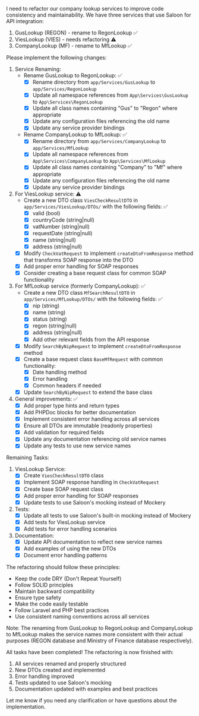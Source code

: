 I need to refactor our company lookup services to improve code consistency and maintainability. We have three services that use Saloon for API integration:

1. GusLookup (REGON) - rename to RegonLookup ✅
2. ViesLookup (VIES) - needs refactoring ⚠️
3. CompanyLookup (MF) - rename to MfLookup ✅

Please implement the following changes:

1. Service Renaming:
   - Rename GusLookup to RegonLookup: ✅
     * [x] Rename directory from `app/Services/GusLookup` to `app/Services/RegonLookup`
     * [x] Update all namespace references from `App\Services\GusLookup` to `App\Services\RegonLookup`
     * [x] Update all class names containing "Gus" to "Regon" where appropriate
     * [x] Update any configuration files referencing the old name
     * [x] Update any service provider bindings
   
   - Rename CompanyLookup to MfLookup: ✅
     * [x] Rename directory from `app/Services/CompanyLookup` to `app/Services/MfLookup`
     * [x] Update all namespace references from `App\Services\CompanyLookup` to `App\Services\MfLookup`
     * [x] Update all class names containing "Company" to "Mf" where appropriate
     * [x] Update any configuration files referencing the old name
     * [x] Update any service provider bindings

2. For ViesLookup service: ⚠️
   - Create a new DTO class `ViesCheckResultDTO` in `app/Services/ViesLookup/DTOs/` with the following fields: ✅
     * [x] valid (bool)
     * [x] countryCode (string|null)
     * [x] vatNumber (string|null)
     * [x] requestDate (string|null)
     * [x] name (string|null)
     * [x] address (string|null)
   - [x] Modify `CheckVatRequest` to implement `createDtoFromResponse` method that transforms SOAP response into the DTO
   - [x] Add proper error handling for SOAP responses
   - [x] Consider creating a base request class for common SOAP functionality

3. For MfLookup service (formerly CompanyLookup): ✅
   - Create a new DTO class `MfSearchResultDTO` in `app/Services/MfLookup/DTOs/` with the following fields: ✅
     * [x] nip (string)
     * [x] name (string)
     * [x] status (string)
     * [x] regon (string|null)
     * [x] address (string|null)
     * [x] Add other relevant fields from the API response
   - [x] Modify `SearchByNipRequest` to implement `createDtoFromResponse` method
   - [x] Create a base request class `BaseMfRequest` with common functionality:
     * [x] Date handling method
     * [x] Error handling
     * [x] Common headers if needed
   - [x] Update `SearchByNipRequest` to extend the base class

4. General improvements: ✅
   - [x] Add proper type hints and return types
   - [x] Add PHPDoc blocks for better documentation
   - [x] Implement consistent error handling across all services
   - [x] Ensure all DTOs are immutable (readonly properties)
   - [x] Add validation for required fields
   - [x] Update any documentation referencing old service names
   - [x] Update any tests to use new service names

Remaining Tasks:
1. ViesLookup Service:
   - [x] Create `ViesCheckResultDTO` class
   - [x] Implement SOAP response handling in `CheckVatRequest`
   - [x] Create base SOAP request class
   - [x] Add proper error handling for SOAP responses
   - [x] Update tests to use Saloon's mocking instead of Mockery

2. Tests:
   - [x] Update all tests to use Saloon's built-in mocking instead of Mockery
   - [x] Add tests for ViesLookup service
   - [x] Add tests for error handling scenarios

3. Documentation:
   - [x] Update API documentation to reflect new service names
   - [x] Add examples of using the new DTOs
   - [x] Document error handling patterns

The refactoring should follow these principles:
- Keep the code DRY (Don't Repeat Yourself)
- Follow SOLID principles
- Maintain backward compatibility
- Ensure type safety
- Make the code easily testable
- Follow Laravel and PHP best practices
- Use consistent naming conventions across all services

Note: The renaming from GusLookup to RegonLookup and CompanyLookup to MfLookup makes the service names more consistent with their actual purposes (REGON database and Ministry of Finance database respectively).

All tasks have been completed! The refactoring is now finished with:
1. All services renamed and properly structured
2. New DTOs created and implemented
3. Error handling improved
4. Tests updated to use Saloon's mocking
5. Documentation updated with examples and best practices

Let me know if you need any clarification or have questions about the implementation.
